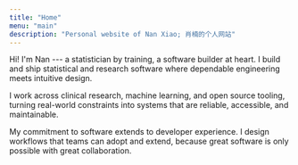 ```yaml
---
title: "Home"
menu: "main"
description: "Personal website of Nan Xiao; 肖楠的个人网站"
---
```


Hi! I'm Nan --- a statistician by training, a software builder at heart.
I build and ship statistical and research software where dependable
engineering meets intuitive design.

I work across clinical research, machine learning, and open source tooling,
turning real-world constraints into systems that are reliable, accessible,
and maintainable.

My commitment to software extends to developer experience.
I design workflows that teams can adopt and extend, because great
software is only possible with great collaboration.

<style>
.landing {
    font-family: var(--tw-prose-font-serif);
    font-weight: 400;
    font-size: 1.125rem;
    letter-spacing: -0.1px;
}
</style>
